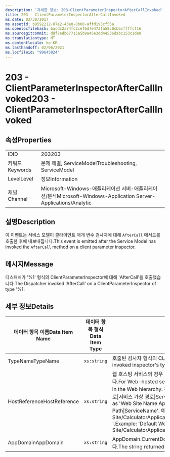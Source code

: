 ```yaml
---
description: '자세한 정보: 203-ClientParameterInspectorAfterCallInvoked'
title: 203 - ClientParameterInspectorAfterCallInvoked
ms.date: 03/30/2017
ms.assetid: b9592212-07e2-43e0-8b00-affd195cf55a
ms.openlocfilehash: bacdc2a74fc2cef6d7e473fa58c0cbbcffffcf16
ms.sourcegitcommit: ddf7edb67715a5b9a45e3dd44536dabc153c1de0
ms.translationtype: MT
ms.contentlocale: ko-KR
ms.lasthandoff: 02/06/2021
ms.locfileid: "99645024"
---
```

# <a name="203---clientparameterinspectoraftercallinvoked"></a><span data-ttu-id="043cc-103">203 - ClientParameterInspectorAfterCallInvoked</span><span class="sxs-lookup"><span data-stu-id="043cc-103">203 - ClientParameterInspectorAfterCallInvoked</span></span>

## <a name="properties"></a><span data-ttu-id="043cc-104">속성</span><span class="sxs-lookup"><span data-stu-id="043cc-104">Properties</span></span>  
  
|||  
|-|-|  
|<span data-ttu-id="043cc-105">ID</span><span class="sxs-lookup"><span data-stu-id="043cc-105">ID</span></span>|<span data-ttu-id="043cc-106">203</span><span class="sxs-lookup"><span data-stu-id="043cc-106">203</span></span>|  
|<span data-ttu-id="043cc-107">키워드</span><span class="sxs-lookup"><span data-stu-id="043cc-107">Keywords</span></span>|<span data-ttu-id="043cc-108">문제 해결, ServiceModel</span><span class="sxs-lookup"><span data-stu-id="043cc-108">Troubleshooting, ServiceModel</span></span>|  
|<span data-ttu-id="043cc-109">Level</span><span class="sxs-lookup"><span data-stu-id="043cc-109">Level</span></span>|<span data-ttu-id="043cc-110">정보</span><span class="sxs-lookup"><span data-stu-id="043cc-110">Information</span></span>|  
|<span data-ttu-id="043cc-111">채널</span><span class="sxs-lookup"><span data-stu-id="043cc-111">Channel</span></span>|<span data-ttu-id="043cc-112">Microsoft-Windows-애플리케이션 서버-애플리케이션/분석</span><span class="sxs-lookup"><span data-stu-id="043cc-112">Microsoft-Windows-Application Server-Applications/Analytic</span></span>|  
  
## <a name="description"></a><span data-ttu-id="043cc-113">설명</span><span class="sxs-lookup"><span data-stu-id="043cc-113">Description</span></span>  

 <span data-ttu-id="043cc-114">이 이벤트는 서비스 모델이 클라이언트 매개 변수 검사자에 대해 `AfterCall` 메서드를 호출한 후에 내보내집니다.</span><span class="sxs-lookup"><span data-stu-id="043cc-114">This event is emitted after the Service Model has invoked the `AfterCall` method on a client parameter inspector.</span></span>  
  
## <a name="message"></a><span data-ttu-id="043cc-115">메시지</span><span class="sxs-lookup"><span data-stu-id="043cc-115">Message</span></span>  

 <span data-ttu-id="043cc-116">디스패처가 '%1' 형식의 ClientParameterInspector에 대해 'AfterCall'을 호출했습니다.</span><span class="sxs-lookup"><span data-stu-id="043cc-116">The Dispatcher invoked 'AfterCall' on a ClientParameterInspector of type '%1'.</span></span>  
  
## <a name="details"></a><span data-ttu-id="043cc-117">세부 정보</span><span class="sxs-lookup"><span data-stu-id="043cc-117">Details</span></span>  
  
|<span data-ttu-id="043cc-118">데이터 항목 이름</span><span class="sxs-lookup"><span data-stu-id="043cc-118">Data Item Name</span></span>|<span data-ttu-id="043cc-119">데이터 항목 형식</span><span class="sxs-lookup"><span data-stu-id="043cc-119">Data Item Type</span></span>|<span data-ttu-id="043cc-120">설명</span><span class="sxs-lookup"><span data-stu-id="043cc-120">Description</span></span>|  
|--------------------|--------------------|-----------------|  
|<span data-ttu-id="043cc-121">TypeName</span><span class="sxs-lookup"><span data-stu-id="043cc-121">TypeName</span></span>|`xs:string`|<span data-ttu-id="043cc-122">호출된 검사자 형식의 CLR FullName입니다.</span><span class="sxs-lookup"><span data-stu-id="043cc-122">The CLR FullName of the invoked inspector's type.</span></span>|  
|<span data-ttu-id="043cc-123">HostReference</span><span class="sxs-lookup"><span data-stu-id="043cc-123">HostReference</span></span>|`xs:string`|<span data-ttu-id="043cc-124">웹 호스팅 서비스의 경우 이 필드는 웹 계층의 서비스를 고유하게 식별합니다.</span><span class="sxs-lookup"><span data-stu-id="043cc-124">For Web-hosted services, this field uniquely identifies the service in the Web hierarchy.</span></span> <span data-ttu-id="043cc-125">해당 형식은 ' 웹 사이트 이름 응용 프로그램 가상 경로&#124;서비스 가상 경로&#124;ServiceName '으로 정의 됩니다.</span><span class="sxs-lookup"><span data-stu-id="043cc-125">Its format is defined as 'Web Site Name Application Virtual Path&#124;Service Virtual Path&#124;ServiceName'.</span></span> <span data-ttu-id="043cc-126">예: ' Default Web Site/CalculatorApplication&#124;/CalculatorService.svc&#124;CalculatorService '.</span><span class="sxs-lookup"><span data-stu-id="043cc-126">Example: 'Default Web Site/CalculatorApplication&#124;/CalculatorService.svc&#124;CalculatorService'.</span></span>|  
|<span data-ttu-id="043cc-127">AppDomain</span><span class="sxs-lookup"><span data-stu-id="043cc-127">AppDomain</span></span>|`xs:string`|<span data-ttu-id="043cc-128">AppDomain.CurrentDomain.FriendlyName에서 반환되는 문자열입니다.</span><span class="sxs-lookup"><span data-stu-id="043cc-128">The string returned by AppDomain.CurrentDomain.FriendlyName.</span></span>|
